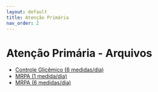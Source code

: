```yaml
---
layout: default
title: Atenção Primária
nav_order: 2
---
```


# Atenção Primária - Arquivos

* <a href="/atencao-primaria/Controle_glicemico_com_6_medidaspordia.pdf">Controle Glicêmico (6 medidas/dia)</a>
* <a href="/atencao-primaria/MRPA_1_medida_dia.pdf">MRPA (1 medida/dia)</a>
* <a href="/atencao-primaria/MRPA_6_medidas_no_dia.pdf">MRPA (6 medidas/dia)</a>
